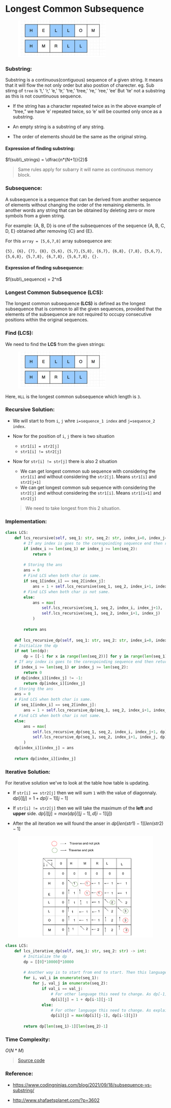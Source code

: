 # Longest Common Subsequence

<figure><img src="../../../.gitbook/assets/lcs.png" alt=""><figcaption></figcaption></figure>

### Substring:

Substring is a continuous(contiguous) sequence of a given string. It means that it will flow the not only order but also postion of charecter.
eg. Sub stirng of `tree` is 
‘t,’ ‘r,’ ‘e,’ ‘tr,’ ‘tre,’ ‘tree,’ ‘re,’ ‘ree,’ ‘ee’ 
But 'te' not a substring as this is not countinuous sequence.

* If the string has a character repeated twice as in the above example of “tree,” we have ‘e’ repeated twice, so ‘e’ will be counted only once as a substring.

* An empty string is a substring of any string.

* The order of elements should be the same as the original string.

#### Expression of finding substring:

$f(sub\\_strings) = \dfrac{n*(N+1)}{2}$

> Same rules apply for subarry it will name as continuous memory block.

### Subsequence:

A subsequence is a sequence that can be derived from another sequence of elements without changing the order of the remaining elements. In another
words any string that can be obtained by deleting zero or more symbols from a given string.

For example: {A, B, D} is one of the subsequences of the sequence {A, B, C, D, E} obtained after removing {C} and {E}.

For this `array = [5,6,7,8]` array subsequence are:

`{5}, {6}, {7}, {8}, {5,6}, {5,7},{5,8}, {6,7}, {6,8}, {7,8}, {5,6,7}, {5,6,8}, {5,7,8}, {6,7,8}, {5,6,7,8}, {}.`

#### Expression of finding subsequence:

$f(sub\\_sequence) = 2^n$

### Longest Common Subsequence (LCS):

The longest common subsequence **(LCS)** is defined as the longest subsequence that is common to all the given sequences, provided that the elements of the subsequence are not required to occupy consecutive positions within the original sequences.

### Find (LCS):

We need to find the **LCS** from the given strings:

<figure><img src="../../../.gitbook/assets/lcs.png" alt=""><figcaption></figcaption></figure>

Here, `HLL` is the longest common subsequence which length is `3`.

### Recursive Solution:

* We will start to from `i`, `j` whre `i=sequence_1 index` and `j=sequence_2 index`.

* Now for the position of `i`, `j` there is two situation

  * `str1[i] = str2[j]`
  * `str1[i] != str2[j]`

* Now for `str[i] != str[j]` there is also 2 situation

  * We can get longest common sub sequence with considering the `str1[i]` and without considering the `str2[j]`. Means `str1[i]` and `str2[j+1]`
  * We can get longest common sub sequence with considering the `str2[j]` and without considering the `str1[i]`. Means `str1[i+1]` and `str2[j]`

  > We need to take longest from this 2 situation.

### Implementation:

```python
class LCS:
    def lcs_recursive(self, seq_1: str, seq_2: str, index_i=0, index_j=0) -> int:
        # If any index is goes to the corespoinding sequence end then return 0.
        if index_i >= len(seq_1) or index_j >= len(seq_2):
            return 0
        
        # Storing the ans
        ans = 0
        # Find LCS when both char is same.
        if seq_1[index_i] == seq_2[index_j]:
            ans = 1 + self.lcs_recursive(seq_1, seq_2, index_i+1, index_j+1)
        # Find LCS when both char is not same.
        else:
            ans = max(
                self.lcs_recursive(seq_1, seq_2, index_i, index_j+1),
                self.lcs_recursive(seq_1, seq_2, index_i+1, index_j)
            )
        
        return ans
    
    def lcs_recursive_dp(self, seq_1: str, seq_2: str, index_i=0, index_j=0, dp=[]) -> int:
    # Initialize the dp
    if not len(dp):
        dp = [[-1 for x in range(len(seq_2))] for y in range(len(seq_1))]
    # If any index is goes to the corespoinding sequence end then return 0.
    if index_i >= len(seq_1) or index_j >= len(seq_2):
        return 0
    if dp[index_i][index_j] != -1:
        return dp[index_i][index_j]
    # Storing the ans
    ans = 0
    # Find LCS when both char is same.
    if seq_1[index_i] == seq_2[index_j]:
        ans = 1 + self.lcs_recursive_dp(seq_1, seq_2, index_i+1, index_j+1, dp)
    # Find LCS when both char is not same.
    else:
        ans = max(
            self.lcs_recursive_dp(seq_1, seq_2, index_i, index_j+1, dp),
            self.lcs_recursive_dp(seq_1, seq_2, index_i+1, index_j, dp)
        )
    dp[index_i][index_j] = ans

    return dp[index_i][index_j]
```

### Iterative Solution:

For iterative solution we've to look at the table how table is updating.

* If `str[i] == str2[j]` then we will sum `1` with the value of diagonnaly. $dp[i][j] = 1 + dp[i-1][j-1]$

* If `str[i] != str2[j]` then we will take the maximum of the **left** and **upper** side. $dp[i][j] = max(dp[i][j-1], d[i-1][j])$

* After the all iteration we will found the anser in $dp[len(str1)-1][len(str2)-1]$

<figure><img src="../../../.gitbook/assets/LCS_table.png" alt=""><figcaption></figcaption></figure>

```python
class LCS:
    def lcs_iterative_dp(self, seq_1: str, seq_2: str) -> int:
        # Initialize the dp
        dp = [[0]*10000]*10000

        # Another way is to start from end to start. Then this language chages will not occure.
        for i, val_i in enumerate(seq_1):
            for j, val_j in enumerate(seq_2):
                if val_i == val_j:
                    # For other language this need to change. As dp[-1][-1] mean the last value of the dp.
                    dp[i][j] = 1 + dp[i-1][j-1]
                else:
                    # For other language this need to change. As explain above.
                    dp[i][j] = max(dp[i][j-1], dp[i-1][j])
        
        return dp[len(seq_1)-1][len(seq_2)-1]
```

### Time Complexity:

$O(N*M)$

> [Source code](lcs.py)

### Reference:

* https://www.codingninjas.com/blog/2021/09/18/subsequence-vs-substring/

* http://www.shafaetsplanet.com/?p=3602
